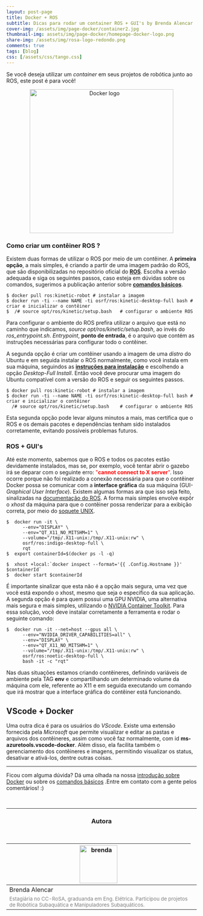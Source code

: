 ```yaml
---
layout: post-page
title: Docker + ROS
subtitle: Dicas para rodar um container ROS + GUI's by Brenda Alencar
cover-img: /assets/img/page-docker/container2.jpg
thumbnail-img: assets/img/page-docker/homepage-docker-logo.png
share-img: /assets/img/rosa-logo-redondo.png
comments: true
tags: [blog]
css: [/assets/css/tango.css]
---
```


Se você deseja utilizar um *container* em seus projetos de robótica junto ao ROS, este post é para você!

<center><img src="{{ 'assets/img/page-docker/rosondocker.png' | relative_url }}" alt="Docker logo" width="380"/></center>

### Como criar um contêiner ROS ?

Existem duas formas de utilizar o ROS por meio de um contêiner. A **primeira opção**, a mais simples, é criando a partir de uma imagem padrão do ROS, que são disponibilizadas no repositório oficial do [**ROS**](https://registry.hub.docker.com/_/ros). Escolha a versão adequada e siga os seguintes passos, caso esteja em dúvidas sobre os comandos, sugerimos a publicação anterior sobre [**comandos básicos**](https://mhar-vell.github.io/rasc/2021-12-13-docker-instructions/).

```shell
$ docker pull ros:kinetic-robot # instalar a imagem
$ docker run -ti --name NAME -ti osrf/ros:kinetic-desktop-full bash # criar e inicializar o contêiner
$  /# source opt/ros/kinetic/setup.bash   # configurar o ambiente ROS
```

Para configurar o ambiente do ROS prefira utilizar o arquivo que está no caminho que indicamos, *source opt/ros/kinetic/setup.bash*, ao invés do *ros_entrypoint.sh*. *Entrypoint*, **ponto de entrada**,  é o arquivo que contém as instruções necessárias para configurar todo o contêiner.

A segunda opção é criar um contêiner usando a imagem de uma *distro* do Ubuntu e em seguida instalar o ROS normalmente, como você instala em sua máquina, seguindos as [**instruções para instalação**](http://wiki.ros.org/ROS/Installation) e escolhendo a opção *Desktop-Full Install*. Então você deve procurar uma imagem do Ubuntu compatível com a versão do ROS e seguir os seguintes passos.

```shell
$ docker pull ros:kinetic-robot # instalar a imagem
$ docker run -ti --name NAME -ti osrf/ros:kinetic-desktop-full bash # criar e inicializar o contêiner
  /# source opt/ros/kinetic/setup.bash    # configurar o ambiente ROS
```
Esta segunda opção pode levar alguns minutos a mais, mas certifica que o ROS e os demais pacotes e dependências tenham sido instalados corretamente, evitando possíveis problemas futuros.

### ROS + GUI's

Até este momento, sabemos que o ROS e todos os pacotes estão devidamente instalados, mas se, por exemplo, você tentar abrir o gazebo irá se deparar com o seguinte erro: <span style="color:red">"**cannot connect to X server**"</span>. Isso ocorre porque não foi realizado a conexão necessária para que o contêiner Docker possa se comunicar com a **interface gráfica** da sua máquina (GUI- *Graphical User Interface*). Existem algumas formas ara que isso seja feito, sinalizadas na [documentação do ROS](http://wiki.ros.org/docker/Tutorials/GUI). A forma mais simples envolve expôr o *xhost* da máquina para que o contêiner possa renderizar para a exibição correta, por meio do [soquete UNIX](https://www.ibm.com/docs/en/ztpf/1.1.0.15?topic=considerations-unix-domain-sockets).

```shell
$  docker run -it \
      --env="DISPLAY" \
      --env="QT_X11_NO_MITSHM=1" \
      --volume="/tmp/.X11-unix:/tmp/.X11-unix:rw" \
      osrf/ros:indigo-desktop-full \
      rqt
$  export containerId=$(docker ps -l -q)

$  xhost +local:`docker inspect --format='{{ .Config.Hostname }}' $containerId`
$  docker start $containerId
```

É importante sinalizar que esta não é a opção mais segura, uma vez que você está expondo o xhost, mesmo que seja o específico da sua aplicação. A segunda opção é para quem possui uma GPU NVIDIA, uma alternativa mais segura e mais simples, utilizando o [NVIDIA Container Toolkit](https://github.com/NVIDIA/nvidia-docker). Para essa solução, você deve instalar corretamente a ferramenta e rodar o seguinte comando:

```shell
$  docker run -it --net=host --gpus all \
      --env="NVIDIA_DRIVER_CAPABILITIES=all" \
      --env="DISPLAY" \
      --env="QT_X11_NO_MITSHM=1" \
      --volume="/tmp/.X11-unix:/tmp/.X11-unix:rw" \
      osrf/ros:noetic-desktop-full \
      bash -it -c "rqt"
```

Nas duas situações estamos criando contêineres, definindo variáveis de ambiente pela TAG **env** e compartilhando um determinado volume da máquina com ele, referente ao X11 e em seguida executando um comando que irá mostrar que a interface gráfica do contêiner está funcionando.

## VScode + Docker

Uma outra dica é para os usuários do *VScode*. Existe uma extensão fornecida pela *Microsoft* que permite visualizar e editar as pastas e arquivos dos contêineres, assim como você faz normalmente, com id **ms-azuretools.vscode-docker**. Além disso, ela facilita também o gerenciamento dos contêineres e imagens, permitindo visualizar os status, desativar e ativá-los, dentre outras coisas.  


----------------------------------------------------------------
Ficou com alguma dúvida? Dá uma olhada na nossa [introdução sobre Docker](https://mhar-vell.github.io/rasc/2021-12-13-docker-first-steeps/) ou sobre os [comandos básicos](https://mhar-vell.github.io/rasc/2021-12-13-docker-instructions/) .Entre em contato com a gente pelos comentários! :)

<br>

<hr>

<!-- autor -->
<center><h3 class="post-title">Autora</h3><br/></center>
<div class="row">
  <div class="col-xl-auto offset-xl-0 col-lg-4 offset-lg-0 center">
    <table class="table-borderless highlight" style="background: #00000000">
      <thead>
        <tr>
          <th><img src="{{ 'assets/img/people/brendaalencar-1.png' | relative_url }}" width="100" alt="brenda" class="img-fluid rounded-circle" /></th>
        </tr>
      </thead>
      <tbody>
        <tr class="font-weight-bolder" style="text-align: center margin-top: 0">
          <td>Brenda Alencar</td>
        </tr>
        <tr style="text-align: center" >
          <td style="color: #808080; vertical-align: top; text-align: justify"><small>Estagiária no CC-RoSA, graduanda em Eng. Elétrica. Participou de projetos de Robótica Subaquática e Manipuladores Subaquáticos.</small></td>
          <td></td>
        </tr>
      </tbody>
    </table>
  </div>
</div>
<br>
